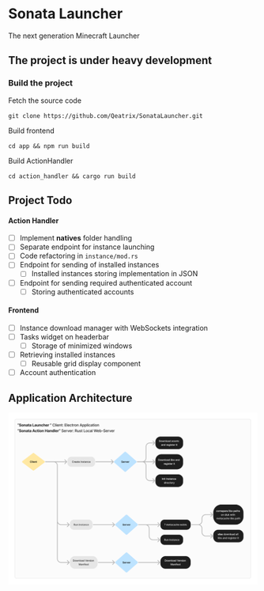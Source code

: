 # Sonata Launcher
The next generation Minecraft Launcher
## The project is under heavy development
### Build the project

Fetch the source code
```
git clone https://github.com/Qeatrix/SonataLauncher.git
```

Build frontend
```
cd app && npm run build
```

Build ActionHandler
```
cd action_handler && cargo run build
```

## Project Todo
#### Action Handler
- [ ] Implement **natives** folder handling
- [ ] Separate endpoint for instance launching
- [ ] Code refactoring in `instance/mod.rs`
- [ ] Endpoint for sending of installed instances
	- [ ] Installed instances storing implementation in JSON
- [ ] Endpoint for sending required authenticated account
	- [ ] Storing authenticated accounts
#### Frontend
- [ ] Instance download manager with WebSockets integration
- [ ] Tasks widget on headerbar
	- [ ] Storage of minimized windows
- [ ] Retrieving installed instances
	- [ ] Reusable grid display component
- [ ] Account authentication

## Application Architecture
![Application Architecture Map](./Application%20Architecture.png)

